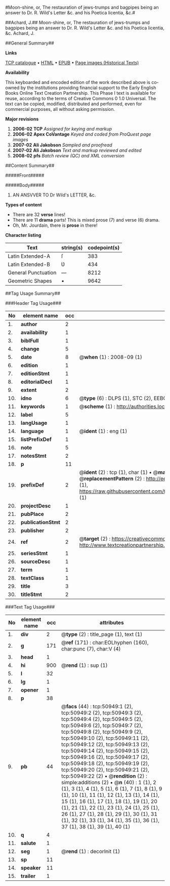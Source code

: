 #Moon-shine, or, The restauration of jews-trumps and bagpipes being an answer to Dr. R. Wild's Letter &c. and his Poetica licentia, &c.#

##Achard, J.##
Moon-shine, or, The restauration of jews-trumps and bagpipes being an answer to Dr. R. Wild's Letter &c. and his Poetica licentia, &c.
Achard, J.

##General Summary##

**Links**

[TCP catalogue](http://www.ota.ox.ac.uk/tcp/)  • 
[HTML](http://tei.it.ox.ac.uk/tcp/Texts-HTML/free/A26/A26302.html)  • 
[EPUB](http://tei.it.ox.ac.uk/tcp/Texts-EPUB/free/A26/A26302.epub) • 
[Page images (Historical Texts)](https://data.historicaltexts.jisc.ac.uk/view?pubId=eebo-11920501e&pageId=eebo-11920501e-50949-1)

**Availability**

This keyboarded and encoded edition of the
	       work described above is co-owned by the institutions
	       providing financial support to the Early English Books
	       Online Text Creation Partnership. This Phase I text is
	       available for reuse, according to the terms of Creative
	       Commons 0 1.0 Universal. The text can be copied,
	       modified, distributed and performed, even for
	       commercial purposes, all without asking permission.

**Major revisions**

1. __2006-02__ __TCP__ *Assigned for keying and markup*
1. __2006-02__ __Apex CoVantage__ *Keyed and coded from ProQuest page images*
1. __2007-02__ __Ali Jakobson__ *Sampled and proofread*
1. __2007-02__ __Ali Jakobson__ *Text and markup reviewed and edited*
1. __2008-02__ __pfs__ *Batch review (QC) and XML conversion*

##Content Summary##

#####Front#####

#####Body#####

1. AN ANSVVER TO Dr Wild's LETTER, &c.

**Types of content**

  * There are 32 **verse** lines!
  * There are 11 **drama** parts! This is mixed prose (7) and verse (6) drama.
  * Oh, Mr. Jourdain, there is **prose** in there!

**Character listing**


|Text|string(s)|codepoint(s)|
|---|---|---|
|Latin Extended-A|ſ|383|
|Latin Extended-B|Ʋ|434|
|General Punctuation|—|8212|
|Geometric Shapes|▪|9642|

##Tag Usage Summary##

###Header Tag Usage###

|No|element name|occ|attributes|
|---|---|---|---|
|1.|__author__|2||
|2.|__availability__|1||
|3.|__biblFull__|1||
|4.|__change__|5||
|5.|__date__|8| @__when__ (1) : 2008-09 (1)|
|6.|__edition__|1||
|7.|__editionStmt__|1||
|8.|__editorialDecl__|1||
|9.|__extent__|2||
|10.|__idno__|6| @__type__ (6) : DLPS (1), STC (2), EEBO-CITATION (1), OCLC (1), VID (1)|
|11.|__keywords__|1| @__scheme__ (1) : http://authorities.loc.gov/ (1)|
|12.|__label__|5||
|13.|__langUsage__|1||
|14.|__language__|1| @__ident__ (1) : eng (1)|
|15.|__listPrefixDef__|1||
|16.|__note__|5||
|17.|__notesStmt__|2||
|18.|__p__|11||
|19.|__prefixDef__|2| @__ident__ (2) : tcp (1), char (1)  •  @__matchPattern__ (2) : ([0-9\-]+):([0-9IVX]+) (1), (.+) (1)  •  @__replacementPattern__ (2) : http://eebo.chadwyck.com/downloadtiff?vid=$1&page=$2 (1), https://raw.githubusercontent.com/textcreationpartnership/Texts/master/tcpchars.xml#$1 (1)|
|20.|__projectDesc__|1||
|21.|__pubPlace__|2||
|22.|__publicationStmt__|2||
|23.|__publisher__|2||
|24.|__ref__|2| @__target__ (2) : https://creativecommons.org/publicdomain/zero/1.0/ (1), http://www.textcreationpartnership.org/docs/. (1)|
|25.|__seriesStmt__|1||
|26.|__sourceDesc__|1||
|27.|__term__|1||
|28.|__textClass__|1||
|29.|__title__|3||
|30.|__titleStmt__|2||


###Text Tag Usage###

|No|element name|occ|attributes|
|---|---|---|---|
|1.|__div__|2| @__type__ (2) : title_page (1), text (1)|
|2.|__g__|171| @__ref__ (171) : char:EOLhyphen (160), char:punc (7), char:V (4)|
|3.|__head__|1||
|4.|__hi__|900| @__rend__ (1) : sup (1)|
|5.|__l__|32||
|6.|__lg__|1||
|7.|__opener__|1||
|8.|__p__|38||
|9.|__pb__|44| @__facs__ (44) : tcp:50949:1 (2), tcp:50949:2 (2), tcp:50949:3 (2), tcp:50949:4 (2), tcp:50949:5 (2), tcp:50949:6 (2), tcp:50949:7 (2), tcp:50949:8 (2), tcp:50949:9 (2), tcp:50949:10 (2), tcp:50949:11 (2), tcp:50949:12 (2), tcp:50949:13 (2), tcp:50949:14 (2), tcp:50949:15 (2), tcp:50949:16 (2), tcp:50949:17 (2), tcp:50949:18 (2), tcp:50949:19 (2), tcp:50949:20 (2), tcp:50949:21 (2), tcp:50949:22 (2)  •  @__rendition__ (2) : simple:additions (2)  •  @__n__ (40) : 1 (1), 2 (1), 3 (1), 4 (1), 5 (1), 6 (1), 7 (1), 8 (1), 9 (1), 10 (1), 11 (1), 12 (1), 13 (1), 14 (1), 15 (1), 16 (1), 17 (1), 18 (1), 19 (1), 20 (1), 21 (1), 22 (1), 23 (1), 24 (1), 25 (1), 26 (1), 27 (1), 28 (1), 29 (1), 30 (1), 31 (1), 32 (1), 33 (1), 34 (1), 35 (1), 36 (1), 37 (1), 38 (1), 39 (1), 40 (1)|
|10.|__q__|4||
|11.|__salute__|1||
|12.|__seg__|1| @__rend__ (1) : decorInit (1)|
|13.|__sp__|11||
|14.|__speaker__|11||
|15.|__trailer__|1||
